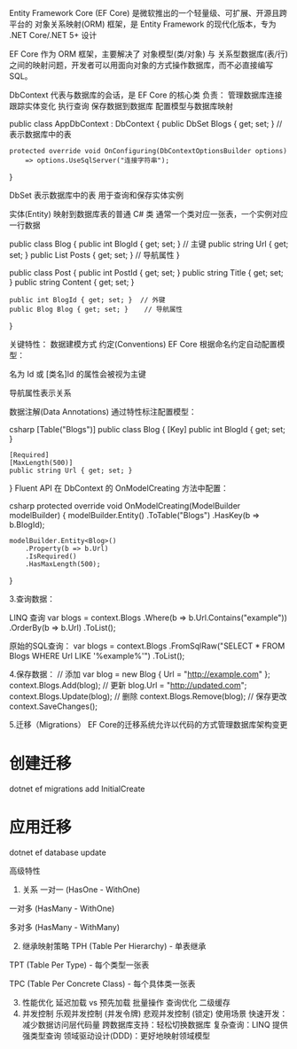﻿
Entity Framework Core (EF Core) 是微软推出的一个轻量级、可扩展、开源且跨平台的 对象关系映射(ORM) 框架，是 Entity Framework 的现代化版本，专为 .NET Core/.NET 5+ 设计

EF Core 作为 ORM 框架，主要解决了 对象模型(类/对象) 与 关系型数据库(表/行) 之间的映射问题，开发者可以用面向对象的方式操作数据库，而不必直接编写 SQL。

DbContext
代表与数据库的会话，是 EF Core 的核心类
负责：
管理数据库连接
跟踪实体变化
执行查询
保存数据到数据库
配置模型与数据库映射

public class AppDbContext : DbContext
{
    public DbSet<Blog> Blogs { get; set; }  // 表示数据库中的表
    
    protected override void OnConfiguring(DbContextOptionsBuilder options)
        => options.UseSqlServer("连接字符串");
}

DbSet<TEntity>
表示数据库中的表
用于查询和保存实体实例

实体(Entity)
映射到数据库表的普通 C# 类
通常一个类对应一张表，一个实例对应一行数据

public class Blog
{
    public int BlogId { get; set; }  // 主键
    public string Url { get; set; }
    public List<Post> Posts { get; set; }  // 导航属性
}

public class Post
{
    public int PostId { get; set; }
    public string Title { get; set; }
    public string Content { get; set; }
    
    public int BlogId { get; set; }  // 外键
    public Blog Blog { get; set; }    // 导航属性
}

关键特性：
数据建模方式
约定(Conventions)
EF Core 根据命名约定自动配置模型：

名为 Id 或 [类名]Id 的属性会被视为主键

导航属性表示关系

数据注解(Data Annotations)
通过特性标注配置模型：

csharp
[Table("Blogs")]
public class Blog
{
    [Key]
    public int BlogId { get; set; }
    
    [Required]
    [MaxLength(500)]
    public string Url { get; set; }
}
Fluent API
在 DbContext 的 OnModelCreating 方法中配置：

csharp
protected override void OnModelCreating(ModelBuilder modelBuilder)
{
    modelBuilder.Entity<Blog>()
        .ToTable("Blogs")
        .HasKey(b => b.BlogId);
    
    modelBuilder.Entity<Blog>()
        .Property(b => b.Url)
        .IsRequired()
        .HasMaxLength(500);
}

3.查询数据：

LINQ 查询
var blogs = context.Blogs
    .Where(b => b.Url.Contains("example"))
    .OrderBy(b => b.Url)
    .ToList();

原始的SQL查询：
var blogs = context.Blogs
    .FromSqlRaw("SELECT * FROM Blogs WHERE Url LIKE '%example%'")
    .ToList();

 4.保存数据：
 // 添加
var blog = new Blog { Url = "http://example.com" };
context.Blogs.Add(blog);
// 更新
blog.Url = "http://updated.com";
context.Blogs.Update(blog);
// 删除
context.Blogs.Remove(blog);
// 保存更改
context.SaveChanges();

5.迁移（Migrations）
EF Core的迁移系统允许以代码的方式管理数据库架构变更
# 创建迁移
dotnet ef migrations add InitialCreate
# 应用迁移
dotnet ef database update

高级特性
1. 关系
一对一 (HasOne - WithOne)

一对多 (HasMany - WithOne)

多对多 (HasMany - WithMany)

2. 继承映射策略
TPH (Table Per Hierarchy) - 单表继承

TPT (Table Per Type) - 每个类型一张表

TPC (Table Per Concrete Class) - 每个具体类一张表

3. 性能优化
延迟加载 vs 预先加载
批量操作
查询优化
二级缓存
4. 并发控制
乐观并发控制 (并发令牌)
悲观并发控制 (锁定)
使用场景
快速开发：减少数据访问层代码量
跨数据库支持：轻松切换数据库
复杂查询：LINQ 提供强类型查询
领域驱动设计(DDD)：更好地映射领域模型